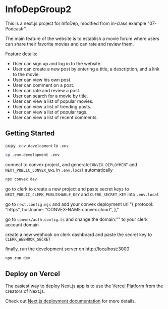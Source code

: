 # InfoDepGroup2
This is a next.js project for InfoDep, modified from in-class example "07-Podcastr". 

The main feature of the website is to establish a movie forum where users can share their favorite movies and can rate and review them.

Feature details:
- User can sign up and log in to the website.
- User can create a new post by entering a title, a description, and a link to the movie.
- User can view his own post.
- User can comment on a post.
- User can rate and review a post.
- User can search for a movie by title.
- User can view a list of popular movies.
- User can view a list of trending posts.
- User can view a list of popular tags.
- User can view a list of recent comments.

## Getting Started

copy `.env.development` to `.env`

```bash
cp .env.development .env
```

connect to convex project, and generate`CONVEX_DEPLOYMENT` and `NEXT_PUBLIC_CONVEX_URL` in `.env.local` automatically

```bash
npx convex dev
```

go to clerk to create a new project and paste secret keys to `NEXT_PUBLIC_CLERK_PUBLISHABLE_KEY` and `CLERK_SECRET_KEY` into `.env.local`

go to `next.config.mjs` and add your convex deployment url
"{
        protocol: "https",
        hostname: "CONVEX-NAME.convex.cloud",
},"

go to `convex/auth.config.ts` and change the domain:"" to your clerk account domain

create a new webhook on clerk dashboard and paste the secret key to `CLERK_WEBHOOK_SECRET`

finally, run the development server on [http://localhost:3000](http://localhost:3000)

```bash
npm run dev
```

## Deploy on Vercel

The easiest way to deploy Next.js app is to use the [Vercel Platform](https://vercel.com/new?utm_medium=default-template&filter=next.js&utm_source=create-next-app&utm_campaign=create-next-app-readme) from the creators of Next.js.

Check out [Next.js deployment documentation](https://nextjs.org/docs/deployment) for more details.
